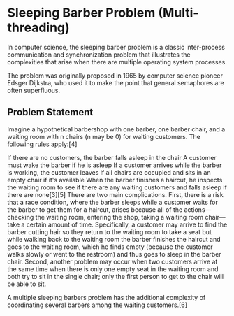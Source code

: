 # Sleeping Barber Problem (Multi-threading)

In computer science, the sleeping barber problem is a classic inter-process communication and synchronization problem that illustrates the complexities that arise when there are multiple operating system processes.

The problem was originally proposed in 1965 by computer science pioneer Edsger Dijkstra, who used it to make the point that general semaphores are often superfluous.

## Problem Statement

Imagine a hypothetical barbershop with one barber, one barber chair, and a waiting room with n chairs (n may be 0) for waiting customers. The following rules apply:[4]

If there are no customers, the barber falls asleep in the chair
A customer must wake the barber if he is asleep
If a customer arrives while the barber is working, the customer leaves if all chairs are occupied and sits in an empty chair if it's available
When the barber finishes a haircut, he inspects the waiting room to see if there are any waiting customers and falls asleep if there are none[3][5]
There are two main complications. First, there is a risk that a race condition, where the barber sleeps while a customer waits for the barber to get them for a haircut, arises because all of the actions—checking the waiting room, entering the shop, taking a waiting room chair—take a certain amount of time. Specifically, a customer may arrive to find the barber cutting hair so they return to the waiting room to take a seat but while walking back to the waiting room the barber finishes the haircut and goes to the waiting room, which he finds empty (because the customer walks slowly or went to the restroom) and thus goes to sleep in the barber chair. Second, another problem may occur when two customers arrive at the same time when there is only one empty seat in the waiting room and both try to sit in the single chair; only the first person to get to the chair will be able to sit.

A multiple sleeping barbers problem has the additional complexity of coordinating several barbers among the waiting customers.[6]
